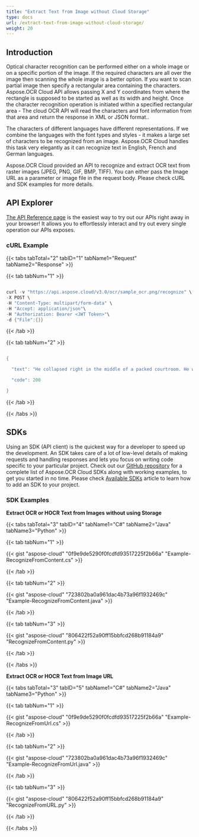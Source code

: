 ```yaml
---
title: "Extract Text from Image without Cloud Storage"
type: docs
url: /extract-text-from-image-without-cloud-storage/
weight: 20
---
```


## **Introduction**

Optical character recognition can be performed either on a whole image or on a specific portion of the image. If the required characters are all over the image then scanning the whole image is a better option. If you want to scan partial image then specify a rectangular area containing the characters. Aspose.OCR Cloud API allows passing X and Y coordinates from where the rectangle is supposed to be started as well as its width and height. Once the character recognition operation is initiated within a specified rectangular area - The cloud OCR API will read the characters and font information from that area and return the response in XML or JSON format..

The characters of different languages have different representations. If we combine the languages with the font types and styles - it makes a large set of characters to be recognized from an image. Aspose.OCR Cloud handles this task very elegantly as it can recognize text in English, French and German languages.

Aspose.OCR Cloud provided an API to recognize and extract OCR text from raster images (JPEG, PNG, GIF, BMP, TIFF). You can either pass the Image URL as a parameter or image file in the request body. Please check cURL and SDK examples for more details.

## **API Explorer**

[The API Reference page](https://apireference.aspose.cloud/ocr/#/Ocr/PostOcrFromUrlOrContent) is the easiest way to try out our APIs right away in your browser! It allows you to effortlessly interact and try out every single operation our APIs exposes.

### **cURL Example**

{{< tabs tabTotal="2" tabID="1" tabName1="Request" tabName2="Response" >}}

{{< tab tabNum="1" >}}

```java

curl -v "https://api.aspose.cloud/v3.0/ocr/sample_ocr.png/recognize" \
-X POST \
-H "Content-Type: multipart/form-data" \
-H "Accept: application/json"\
-H "Authorization: Bearer <JWT Token>"\
-d {"File":{}}

```

{{< /tab >}}

{{< tab tabNum="2" >}}

```java

{

  "text": "He collapsed right in the middle of a packed courtroom. He was\none of this country's most distinguished trial lawyers. He was also\na man who was as well known for the three-thousand-dollar Italian\nsuits which draped his well-fed frame as for his remarkable string\nof legal victories. I simply stood there, paralyzed by the shock of\nwhat I had just witnessed. The great Julian Mantle had been\nreduced to a victim and was now squirming on the ground like a\nhelnless infant, shaking and shivering and sweating like a maniac\nEverything seemed to move in slow motion from that point on.\n'My God, Julian's in trouble!\" his paralegal screamed, emotionally\noffering us a blinding glimpse of the obvious. The judge looked\npanic-stricken and quickly muttered something into the private\nphone she had had installed in the event of an emergency. As for\nme, I could only stand there, dazed and confused. Please don'tdie,\nyou old fool. Its too early for you to check out. You don't deserve\nto die like this.\nThe bailiff, who earlier had looked as if he had been embalmed\nin his standing position. leapt into action and started to perform\nCPR on the fallen legal hero. The paralegal was at his side, her\nCHAPTER ONE\nThe Wake-Up Call",

  "code": 200

}

```

{{< /tab >}}

{{< /tabs >}}

## **SDKs**

Using an SDK (API client) is the quickest way for a developer to speed up the development. An SDK takes care of a lot of low-level details of making requests and handling responses and lets you focus on writing code specific to your particular project. Check out our [GitHub repository](https://github.com/aspose-ocr-cloud) for a complete list of Aspose.OCR Cloud SDKs along with working examples, to get you started in no time. Please check [Available SDKs](/ocr/available-sdks/) article to learn how to add an SDK to your project.

### **SDK Examples**

**Extract OCR or HOCR Text from Images without using Storage**

{{< tabs tabTotal="3" tabID="4" tabName1="C#" tabName2="Java" tabName3="Python" >}}

{{< tab tabNum="1" >}}

{{< gist "aspose-cloud" "0f9e9de5290f0fcdfd93517225f2b66a" "Example-RecognizeFromContent.cs" >}}

{{< /tab >}}

{{< tab tabNum="2" >}}

{{< gist "aspose-cloud" "723802ba0a961dac4b73a96f1932469c" "Example-RecognizeFromContent.java" >}}

{{< /tab >}}

{{< tab tabNum="3" >}}

{{< gist "aspose-cloud" "806422f52a90ff15bbfcd268b91184a9" "RecognizeFromContent.py" >}}

{{< /tab >}}

{{< /tabs >}}

**Extract OCR or HOCR Text from Image URL**

{{< tabs tabTotal="3" tabID="5" tabName1="C#" tabName2="Java" tabName3="Python" >}}

{{< tab tabNum="1" >}}

{{< gist "aspose-cloud" "0f9e9de5290f0fcdfd93517225f2b66a" "Example-RecognizeFromUrl.cs" >}}

{{< /tab >}}

{{< tab tabNum="2" >}}

{{< gist "aspose-cloud" "723802ba0a961dac4b73a96f1932469c" "Example-RecognizeFromUrl.java" >}}

{{< /tab >}}

{{< tab tabNum="3" >}}

{{< gist "aspose-cloud" "806422f52a90ff15bbfcd268b91184a9" "RecognizeFromURL.py" >}}

{{< /tab >}}

{{< /tabs >}}
